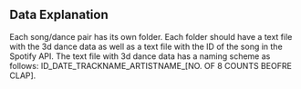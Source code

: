 ## Data Explanation

Each song/dance pair has its own folder. Each folder should have a text file with the 3d dance data as well as a text file with the ID of the song in the Spotify API.
The text file with 3d dance data has a naming scheme as follows:
ID_DATE_TRACKNAME_ARTISTNAME_[NO. OF 8 COUNTS BEOFRE CLAP].



